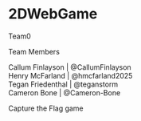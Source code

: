 # 2DWebGame
Team0

Team Members 

Callum Finlayson | @CallumFinlayson  
Henry McFarland | @hmcfarland2025  
Tegan Friedenthal | @teganstorm  
Cameron Bone | @Cameron-Bone  

Capture the Flag game
